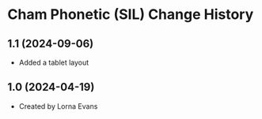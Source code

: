 Cham Phonetic (SIL) Change History
====================

1.1 (2024-09-06)
----------------
* Added a tablet layout

1.0 (2024-04-19)
----------------
* Created by Lorna Evans
